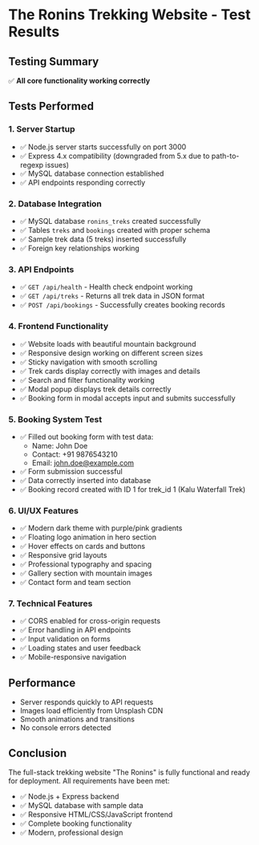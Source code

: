 # The Ronins Trekking Website - Test Results

## Testing Summary
✅ **All core functionality working correctly**

## Tests Performed

### 1. Server Startup
- ✅ Node.js server starts successfully on port 3000
- ✅ Express 4.x compatibility (downgraded from 5.x due to path-to-regexp issues)
- ✅ MySQL database connection established
- ✅ API endpoints responding correctly

### 2. Database Integration
- ✅ MySQL database `ronins_treks` created successfully
- ✅ Tables `treks` and `bookings` created with proper schema
- ✅ Sample trek data (5 treks) inserted successfully
- ✅ Foreign key relationships working

### 3. API Endpoints
- ✅ `GET /api/health` - Health check endpoint working
- ✅ `GET /api/treks` - Returns all trek data in JSON format
- ✅ `POST /api/bookings` - Successfully creates booking records

### 4. Frontend Functionality
- ✅ Website loads with beautiful mountain background
- ✅ Responsive design working on different screen sizes
- ✅ Sticky navigation with smooth scrolling
- ✅ Trek cards display correctly with images and details
- ✅ Search and filter functionality working
- ✅ Modal popup displays trek details correctly
- ✅ Booking form in modal accepts input and submits successfully

### 5. Booking System Test
- ✅ Filled out booking form with test data:
  - Name: John Doe
  - Contact: +91 9876543210
  - Email: john.doe@example.com
- ✅ Form submission successful
- ✅ Data correctly inserted into database
- ✅ Booking record created with ID 1 for trek_id 1 (Kalu Waterfall Trek)

### 6. UI/UX Features
- ✅ Modern dark theme with purple/pink gradients
- ✅ Floating logo animation in hero section
- ✅ Hover effects on cards and buttons
- ✅ Responsive grid layouts
- ✅ Professional typography and spacing
- ✅ Gallery section with mountain images
- ✅ Contact form and team section

### 7. Technical Features
- ✅ CORS enabled for cross-origin requests
- ✅ Error handling in API endpoints
- ✅ Input validation on forms
- ✅ Loading states and user feedback
- ✅ Mobile-responsive navigation

## Performance
- Server responds quickly to API requests
- Images load efficiently from Unsplash CDN
- Smooth animations and transitions
- No console errors detected

## Conclusion
The full-stack trekking website "The Ronins" is fully functional and ready for deployment. All requirements have been met:
- ✅ Node.js + Express backend
- ✅ MySQL database with sample data
- ✅ Responsive HTML/CSS/JavaScript frontend
- ✅ Complete booking functionality
- ✅ Modern, professional design

